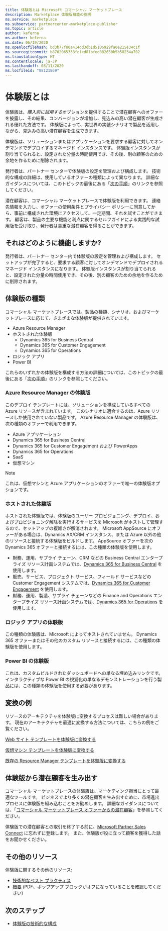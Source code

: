 ```yaml
---
title: 体験版とは Microsoft コマーシャル マーケットプレース
description: Marketplace 体験版機能の説明
ms.service: marketplace
ms.subservice: partnercenter-marketplace-publisher
ms.topic: article
author: keferna
ms.author: keferna
ms.date: 06/19/2020
ms.openlocfilehash: bd3b77f80a414dd3db1d5106929fa0e215e34c1f
ms.sourcegitcommit: b8702065338fc1ed81bfed082650b5b58234a702
ms.translationtype: HT
ms.contentlocale: ja-JP
ms.lasthandoff: 08/11/2020
ms.locfileid: "88121869"
---
```

# <a name="what-is-a-test-drive"></a>体験版とは

体験版は、*購入前に試用する*オプションを提供することで潜在顧客へのオファーを披露し、その結果、コンバージョンが増加し、見込みの高い潜在顧客が生成される優れた方法です。 体験版によって、実世界の実装シナリオで製品を活用しながら、見込みの高い潜在顧客を生成できます。

体験版は、ソリューションまたはアプリケーションを要求する顧客に対してオンデマンドでデプロイするマネージド インスタンスです。 体験版インスタンスが割り当てられると、設定された分量の時間使用でき、その後、別の顧客のための余地を作るために削除されます。

発行者は、パートナー センターで体験版の設定を管理および構成します。 技術的な構成の詳細は、使用しているオファーの種類によって異なります。 詳細なガイダンスについては、このトピックの最後にある「[次の手順](#next-step)」のリンクを参照してください。

潜在顧客は、コマーシャル マーケットプレースで体験版を利用できます。 連絡先情報を入力し、オファーの使用条件とプライバシー ポリシーに同意してから、事前に構成された環境にアクセスして、一定期間、それを試すことができます。 顧客は、製品の主要な機能と利点に関するセルフガイドによる実践的な試用版を受け取り、発行者は貴重な潜在顧客を得ることができます。

## <a name="how-does-it-work"></a>それはどのように機能しますか?

発行者は、パートナー センター内で体験版の設定を管理および構成します。 セットアップが完了すると、要求する顧客に対してオンデマンドでデプロイされるマネージド インスタンスになります。 体験版インスタンスが割り当てられると、設定された分量の時間使用でき、その後、別の顧客のための余地を作るために削除されます。

## <a name="types-of-test-drives"></a>体験版の種類

コマーシャル マーケットプレースでは、製品の種類、シナリオ、およびマーケットプレースに応じて、さまざまな体験版が提供されています。

- Azure Resource Manager
- ホストされた体験版
    - Dynamics 365 for Business Central
    - Dynamics 365 for Customer Engagement
    - Dynamics 365 for Operations
- ロジック アプリ
- Power BI

これらのいずれかの体験版を構成する方法の詳細については、このトピックの最後にある「[次の手順](#next-step)」のリンクを参照してください。

### <a name="azure-resource-manager-test-drive"></a>Azure Resource Manager の体験版

このデプロイ テンプレートには、ソリューションを構成しているすべての Azure リソースが含まれています。 このシナリオに適合するのは、Azure リソースしか使用されていない製品です。 Azure Resource Manager の体験版は、次の種類のオファーで利用できます。 

- Azure アプリケーション
- Dynamics 365 for Business Central
- Dynamics 365 for Customer Engagement および PowerApps
- Dynamics 365 for Operations
- SaaS
- 仮想マシン

>[!NOTE]
>これは、仮想マシンと Azure アプリケーションのオファーで唯一の体験版オプションです。

### <a name="hosted-test-drive"></a>ホストされた体験版

ホストされた体験版では、体験版のユーザー プロビジョニング、デプロイ、およびプロビジョニング解除を実行するサービスを Microsoft がホストして管理するので、セットアップの複雑さが解消されます。 Microsoft AppSource にオファーがある場合は、Dynamics AX/CRM インスタンス、または Azure 以外の他のリソースと接続する体験版をビルドします。 AppSource オファーを次の Dynamics 365 オファーと接続するには、この種類の体験版を使用します。

- 財務、運用、サプライ チェーン、CRM などの Business Central エンタープライズ リソース計画システムでは、[Dynamics 365 for Business Central](partner-center-portal/create-new-operations-offer.md) を使用します。
- 販売、サービス、プロジェクト サービス、フィールド サービスなどの Customer Engagement システムでは、[Dynamics 365 for Customer Engagement](partner-center-portal/create-new-customer-engagement-offer.md) を使用します。
- 財務、運用、製造、サプライ チェーンなどの Finance and Operations エンタープライズ リソース計画システムでは、[Dynamics 365 for Operations](partner-center-portal/create-new-operations-offer.md) を使用します。

### <a name="logic-app-test-drive"></a>ロジック アプリの体験版

この種類の体験版は、Microsoft によってホストされていません。 Dynamics 365 オファーまたはその他のカスタム リソースと接続するには、この種類の体験版を使用します。

### <a name="power-bi-test-drive"></a>Power BI の体験版

これは、カスタムビルドされたダッシュボードへの単なる埋め込みリンクです。 インタラクティブな Power BI の視覚化の単なるデモンストレーションを行う製品には、この種類の体験版を使用する必要があります。

## <a name="transforming-examples"></a>変換の例

リソースのアーキテクチャを体験版に変換するプロセスは難しい場合があります。 現在のアーキテクチャを最適に変換する方法については、こちらの例をご覧ください。

[Web サイト テンプレートを体験版に変換する](https://github.com/Azure/AzureTestDrive/wiki/Transforming-Website-Deployment-Template-for-Test-Drive)

[仮想マシン テンプレートを体験版に変換する](https://github.com/Azure/AzureTestDrive/wiki/Transforming-Virtual-Machine-Deployment-Template-for-Test-Drive)

[既存の Resource Manager テンプレートを体験版に変換する](https://github.com/Azure/AzureTestDrive/wiki/Deploying-Existing-Solutions)

## <a name="generate-leads-from-your-test-drive"></a>体験版から潜在顧客を生み出す

コマーシャル マーケットプレースの体験版は、マーケティング担当にとって最適なツールです。 ビジネスでより多くの潜在顧客を生み出すために、市場進出プロセスに体験版を組み込むことをお勧めします。 詳細なガイダンスについては、「[コマーシャル マーケットプレース オファーからの潜在顧客](https://github.com/MicrosoftDocs/azure-docs/blob/master/articles/marketplace/partner-center-portal/commercial-marketplace-get-customer-leads.md)」を参照してください。

体験版での潜在顧客との取引を終了する前に、[Microsoft Partner Sales Connect](https://support.microsoft.com/help/3155788/getting-started-with-microsoft-partner-sales-connect) に忘れずに登録します。 また、体験版が役に立って顧客を獲得した話をお聞かせください。

## <a name="other-resources"></a>その他のリソース

体験版に関するその他のリソース:

- [技術的なベスト プラクティス](https://github.com/Azure/AzureTestDrive/wiki/Test-Drive-Best-Practices)
- [概要](https://assetsprod.microsoft.com/mpn/azure-marketplace-appsource-test-drives.pdf) (PDF、ポップアップ ブロックがオフになっていることを確認してください)

## <a name="next-step"></a>次のステップ

- [体験版の技術的な構成](test-drive-technical-configuration.md)
